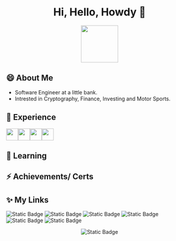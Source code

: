 <h1 align='center'> Hi, Hello, Howdy 👋 </h1></center>

<div id="header" align="center">
  <img src="https://i.giphy.com/media/v1.Y2lkPTc5MGI3NjExbjBzNHBlazF0MXVuY2ZzNjQzc3RxNTc2aWZodG9hcDJ6MGpzbDh5aCZlcD12MV9pbnRlcm5hbF9naWZfYnlfaWQmY3Q9Zw/HzPtbOKyBoBFsK4hyc/giphy.gif" width="100"/>
</div>

## 😄 About Me
- Software Engineer at a little bank.
- Intrested in Cryptography, Finance, Investing and Motor Sports.

## 🔭 Experience
<img width ='32px' src ='https://raw.githubusercontent.com/rahulbanerjee26/githubAboutMeGenerator/main/icons/java.svg'><img width ='32px' src ='https://raw.githubusercontent.com/rahulbanerjee26/githubAboutMeGenerator/main/icons/scala.svg'><img width ='32px' src ='https://raw.githubusercontent.com/rahulbanerjee26/githubAboutMeGenerator/main/icons/aws.svg'><img width ='32px' src ='https://raw.githubusercontent.com/rahulbanerjee26/githubAboutMeGenerator/main/icons/html.svg'>


## 🌱 Learning

## ⚡ Achievements/ Certs

## ✨ My Links
![Static Badge](https://img.shields.io/badge/HackerRank-black?style=for-the-badge&logo=hackerrank&logoSize=auto&label=%20&labelColor=black&color=%2300EA64)
![Static Badge](https://img.shields.io/badge/Leetcode-black?style=for-the-badge&logo=leetcode&logoSize=auto&label=%20&labelColor=black&color=%23FFA116)
![Static Badge](https://img.shields.io/badge/Instagram-black?style=for-the-badge&logo=instagram&logoSize=auto&label=%20&labelColor=black&color=%23E4405F)
![Static Badge](https://img.shields.io/badge/LinkedIn-black?style=for-the-badge&logo=linkedin&logoSize=auto&label=%20&labelColor=black&color=%230A66C2)
![Static Badge](https://img.shields.io/badge/OnlyFans-black?style=for-the-badge&logo=onlyfans&logoSize=auto&label=%20&labelColor=black&color=%2300AFF0)
![Static Badge](https://img.shields.io/badge/CodeForces-black?style=for-the-badge&logo=codeforces&logoSize=auto&label=%20&labelColor=black&color=%231F8ACB)


<div align='center'>
<img alt="Static Badge" src="https://img.shields.io/badge/instagram-black?style=for-the-badge&logo=instagram&logoSize=auto&labelColor=black&color=%23E4405F">
</div>






<!--
**PimeTandas/PimeTandas** is a ✨ _special_ ✨ repository because its `README.md` (this file) appears on your GitHub profile.

Here are some ideas to get you started:

- 🔭 I’m currently working on ...
- 🌱 I’m currently learning ...
- 👯 I’m looking to collaborate on ...
- 🤔 I’m looking for help with ...
- 💬 Ask me about ...
- 📫 How to reach me: ...
- 😄 Pronouns: ...
- ⚡ Fun fact: ...
-->
<!--![lochlomond](https://github.com/user-attachments/assets/203f43c1-9b3a-43de-a3eb-4768bbf0da08)-->



